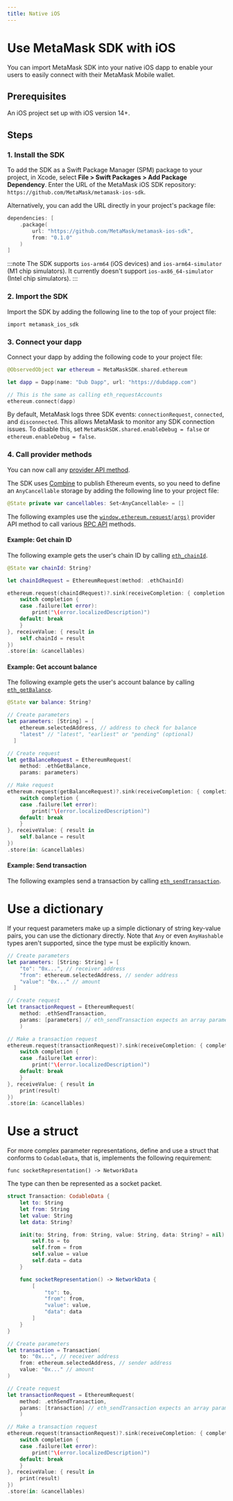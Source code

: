 ```yaml
---
title: Native iOS
---
```


# Use MetaMask SDK with iOS

You can import MetaMask SDK into your native iOS dapp to enable your users to easily connect
with their MetaMask Mobile wallet.

## Prerequisites

An iOS project set up with iOS version 14+.

## Steps

### 1. Install the SDK

To add the SDK as a Swift Package Manager (SPM) package to your project, in Xcode, select
**File > Swift Packages > Add Package Dependency**.
Enter the URL of the MetaMask iOS SDK repository: `https://github.com/MetaMask/metamask-ios-sdk`.

Alternatively, you can add the URL directly in your project's package file:

```swift
dependencies: [
    .package(
        url: "https://github.com/MetaMask/metamask-ios-sdk",
        from: "0.1.0"
    )
]
```

:::note
The SDK supports `ios-arm64` (iOS devices) and `ios-arm64-simulator` (M1 chip simulators).
It currently doesn't support `ios-ax86_64-simulator` (Intel chip simulators).
:::

### 2. Import the SDK

Import the SDK by adding the following line to the top of your project file:

```
import metamask_ios_sdk
```

### 3. Connect your dapp

Connect your dapp by adding the following code to your project file:

```swift
@ObservedObject var ethereum = MetaMaskSDK.shared.ethereum

let dapp = Dapp(name: "Dub Dapp", url: "https://dubdapp.com")

// This is the same as calling eth_requestAccounts
ethereum.connect(dapp)
```

By default, MetaMask logs three SDK events: `connectionRequest`, `connected`, and `disconnected`.
This allows MetaMask to monitor any SDK connection issues.
To disable this, set `MetaMaskSDK.shared.enableDebug = false` or `ethereum.enableDebug = false`.

### 4. Call provider methods

You can now call any [provider API method](../../../reference/provider-api.md).

The SDK uses [Combine](https://developer.apple.com/documentation/combine) to publish Ethereum
events, so you need to define an `AnyCancellable` storage by adding the following line to your
project file:

```swift
@State private var cancellables: Set<AnyCancellable> = []
```

The following examples use the
[`window.ethereum.request(args)`](../../../reference/provider-api.md#windowethereumrequestargs)
provider API method to call various [RPC API](../../../reference/rpc-api.md) methods.

#### Example: Get chain ID

The following example gets the user's chain ID by calling
[`eth_chainId`](/wallet/reference/eth_chainId).

```swift
@State var chainId: String?

let chainIdRequest = EthereumRequest(method: .ethChainId)

ethereum.request(chainIdRequest)?.sink(receiveCompletion: { completion in
    switch completion {
    case .failure(let error):
        print("\(error.localizedDescription)")
    default: break
    }
}, receiveValue: { result in
    self.chainId = result
})
.store(in: &cancellables)
```

#### Example: Get account balance

The following example gets the user's account balance by calling
[`eth_getBalance`](/wallet/reference/eth_getBalance).

```swift
@State var balance: String?

// Create parameters
let parameters: [String] = [
    ethereum.selectedAddress, // address to check for balance
    "latest" // "latest", "earliest" or "pending" (optional)
  ]

// Create request
let getBalanceRequest = EthereumRequest(
    method: .ethGetBalance,
    params: parameters)

// Make request
ethereum.request(getBalanceRequest)?.sink(receiveCompletion: { completion in
    switch completion {
    case .failure(let error):
        print("\(error.localizedDescription)")
    default: break
    }
}, receiveValue: { result in
    self.balance = result
})
.store(in: &cancellables)
```

#### Example: Send transaction

The following examples send a transaction by calling
[`eth_sendTransaction`](/wallet/reference/eth_sendTransaction).

<!--tabs-->

# Use a dictionary

If your request parameters make up a simple dictionary of string key-value pairs, you can use the
dictionary directly.
Note that `Any` or even `AnyHashable` types aren't supported, since the type must be explicitly known.

```swift
// Create parameters
let parameters: [String: String] = [
    "to": "0x...", // receiver address
    "from": ethereum.selectedAddress, // sender address
    "value": "0x..." // amount
  ]

// Create request
let transactionRequest = EthereumRequest(
    method: .ethSendTransaction,
    params: [parameters] // eth_sendTransaction expects an array parameters object
    )

// Make a transaction request
ethereum.request(transactionRequest)?.sink(receiveCompletion: { completion in
    switch completion {
    case .failure(let error):
        print("\(error.localizedDescription)")
    default: break
    }
}, receiveValue: { result in
    print(result)
})
.store(in: &cancellables)
```

# Use a struct

For more complex parameter representations, define and use a struct that conforms to `CodableData`,
that is, implements the following requirement:

```
func socketRepresentation() -> NetworkData
```

The type can then be represented as a socket packet.

```swift
struct Transaction: CodableData {
    let to: String
    let from: String
    let value: String
    let data: String?

    init(to: String, from: String, value: String, data: String? = nil) {
        self.to = to
        self.from = from
        self.value = value
        self.data = data
    }

    func socketRepresentation() -> NetworkData {
        [
            "to": to,
            "from": from,
            "value": value,
            "data": data
        ]
    }
}

// Create parameters
let transaction = Transaction(
    to: "0x...", // receiver address
    from: ethereum.selectedAddress, // sender address
    value: "0x..." // amount
)

// Create request
let transactionRequest = EthereumRequest(
    method: .ethSendTransaction,
    params: [transaction] // eth_sendTransaction expects an array parameters object
    )

// Make a transaction request
ethereum.request(transactionRequest)?.sink(receiveCompletion: { completion in
    switch completion {
    case .failure(let error):
        print("\(error.localizedDescription)")
    default: break
    }
}, receiveValue: { result in
    print(result)
})
.store(in: &cancellables)
```

<!--/tabs-->
